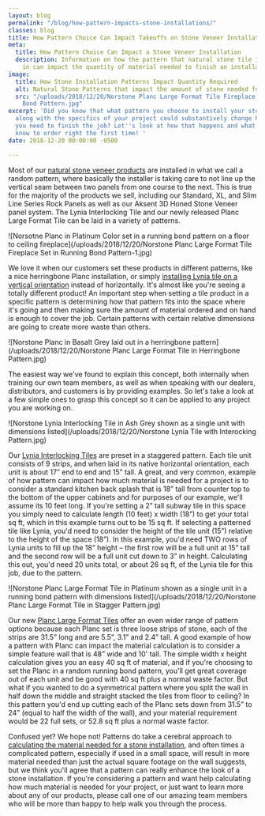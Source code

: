 ```yaml
---
layout: blog
permalink: "/blog/how-pattern-impacts-stone-installations/"
classes: blog
title: How Pattern Choice Can Impact Takeoffs on Stone Veneer Installations
meta:
  title: How Pattern Choice Can Impact a Stone Veneer Installation
  description: Information on how the pattern that natural stone tile is installed
    in can impact the quantity of material needed to finish an installation.
image:
  title: How Stone Installation Patterns Impact Quantity Required
  alt: Natural Stone Patterns that impact the amount of stone needed for an installation
  src: "/uploads/2018/12/20/Norstone Planc Large Format Tile Fireplace Set in Running
    Bond Pattern.jpg"
excerpt: 'Did you know that what pattern you choose to install your stone veneer in,
  along with the specifics of your project could substantively change how much material
  you need to finish the job? Let''s look at how that happens and what you need to
  know to order right the first time! '
date: 2018-12-20 00:00:00 -0500

---
```

Most of our [natural stone veneer products](https://www.norstoneusa.com/products/) are installed in what we call a random pattern, where basically the installer is taking care to not line up the vertical seam between two panels from one course to the next.  This is true for the majority of the products we sell, including our Standard, XL, and Slim Line Series Rock Panels as well as our Aksent 3D Honed Stone Veneer panel system.  The Lynia Interlocking Tile and our newly released Planc Large Format Tile can be laid in a variety of patterns.

![Norsotne Planc in Platinum Color set in a running bond pattern on a floor to ceiling fireplace](/uploads/2018/12/20/Norstone Planc Large Format Tile Fireplace Set in Running Bond Pattern-1.jpg)

We love it when our customers set these products in different patterns, like a nice herringbone Planc installation, or simply [installing Lynia tile on a vertical orientation](https://www.norstoneusa.com/blog/installing-norstone-vertical-orientation/) instead of horizontally.  It's almost like you're seeing a totally different product!  An important step when setting a tile product in a specific pattern is determining how that pattern fits into the space where it's going and then making sure the amount of material ordered and on hand is enough to cover the job.  Certain patterns with certain relative dimensions are going to create more waste than others.

![Norstone Planc in Basalt Grey laid out in a herringbone pattern](/uploads/2018/12/20/Norstone Planc Large Format Tile in Herringbone Pattern.jpg)

The easiest way we've found to explain this concept, both internally when training our own team members, as well as when speaking with our dealers, distributors, and customers is by providing examples.  So let's take a look at a few simple ones to grasp this concept so it can be applied to any project you are working on.

![Norstone Lynia Interlocking Tile in Ash Grey shown as a single unit with dimensions listed](/uploads/2018/12/20/Norstone Lynia Tile with Interocking Pattern.jpg)

Our [Lynia Interlocking Tiles](https://www.norstoneusa.com/products/lynia-mosaic-tiles/) are preset in a staggered pattern.  Each tile unit consists of 9 strips, and when laid in its native horizontal orientation, each unit is about 17” end to end and 15” tall.  A great, and very common, example of how pattern can impact how much material is needed for a project is to consider a standard kitchen back splash that is 18” tall from counter top to the bottom of the upper cabinets and for purposes of our example, we'll assume its 10 feet long.  If you're setting a 2” tall subway tile in this space you simply need to calculate length (10 feet) x width (18”) to get your total sq ft, which in this example turns out to be 15 sq ft.  If selecting a patterned tile like Lynia, you'd need to consider the height of the tile unit (15”) relative to the height of the space (18”).  In this example, you'd need TWO rows of Lynia units to fill up the 18” height – the first row will be a full unit at 15” tall and the second row will be a full unit cut down to 3” in height.  Calculating this out, you'd need 20 units total, or about 26 sq ft, of the Lynia tile for this job, due to the pattern.

![Norstone Planc Large Format Tile in Platinum shown as a single unit in a running bond pattern with dimensions listed](/uploads/2018/12/20/Norstone Planc Large Format Tile in Stagger Pattern.jpg)

Our new [Planc Large Format Tiles](https://www.norstoneusa.com/products/large-format-stone-veneer/) offer an even wider range of pattern options because each Planc set is three loose strips of stone, each of the strips are 31.5” long and are 5.5”, 3.1” and 2.4” tall.  A good example of how a pattern with Planc can impact the material calculation is to consider a simple feature wall that is 48” wide and 10' tall.  The simple width x height calculation gives you an easy 40 sq ft of material, and if you're choosing to set the Planc in a random running bond pattern, you'll get great coverage out of each unit and be good with 40 sq ft plus a normal waste factor.  But what if you wanted to do a symmetrical pattern where you split the wall in half down the middle and straight stacked the tiles from floor to ceiling?  In this pattern you'd end up cutting each of the Planc sets down from 31.5” to 24” (equal to half the width of the wall), and your material requirement would be 22 full sets, or 52.8 sq ft plus a normal waste factor.

Confused yet?  We hope not!  Patterns do take a cerebral approach to [calculating the material needed for a stone installation](https://www.norstoneusa.com/blog/norstone-classroom-series-how-measure/), and often times a complicated pattern, especially if used in a small space, will result in more material needed than just the actual square footage on the wall suggests, but we think you'll agree that a pattern can really enhance the look  of a stone installation.  If you're considering a pattern and want help calculating how much material is needed for your project, or just want to learn more about any of our products, please call one of our amazing team members who will be more than happy to help walk you through the process. 